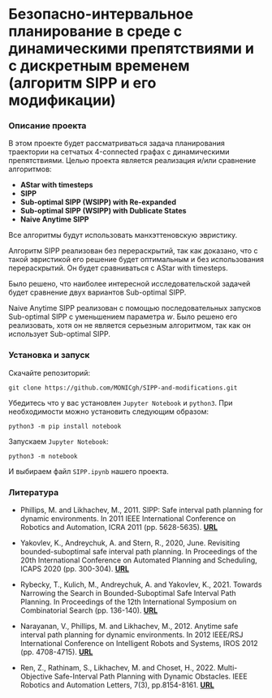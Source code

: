 # Безопасно-интервальное планирование в среде с динамическими препятствиями и с дискретным временем (алгоритм SIPP и его модификации)

### Описание проекта

В этом проекте будет рассматриваться задача планирования траектории на сетчатых 4-connected графах с динамическими препятствиями. Целью проекта является реализация и/или сравнение алгоритмов:
- **AStar with timesteps**
- **SIPP**
- **Sub-optimal SIPP (WSIPP) with Re-expanded**
- **Sub-optimal SIPP (WSIPP) with Dublicate States**
- **Naive Anytime SIPP**

Все алгоритмы будут использовать манхэттеновскую эвристикy.

Алгоритм SIPP реализован без перераскрытий, так как доказано, что с такой эвристикой его решение будет оптимальным и без использования перераскрытий. Он будет сравниваться с AStar with timesteps.

Было решено, что наиболее интересной исследовательской задачей будет сравнение двух вариантов Sub-optimal SIPP.

Naive Anytime SIPP реализован с помощью последовательных запусков Sub-optimal SIPP с уменьшением параметра *w*. Было решено его реализовать, хотя он не является серьезным алгоритмом, так как он использует Sub-optimal SIPP.

### Установка и запуск

Скачайте репозиторий:
```Console
git clone https://github.com/MONICgh/SIPP-and-modifications.git
```

Убедитесь что у вас установлен `Jupyter Notebook` и `python3`. При необходимости можно установить следующим образом:
```Console
python3 -m pip install notebook
```

Запускаем `Jupyter Notebook`:
```Console
python3 -m notebook
```

И выбираем файл `SIPP.ipynb` нашего проекта.

### Литература

- Phillips, M. and Likhachev, M., 2011. SIPP: Safe interval path planning for dynamic environments. In 2011 IEEE International Conference on Robotics and Automation, ICRA 2011  (pp. 5628-5635). [**URL**](http://www.cs.cmu.edu/~maxim/files/sipp_icra11.pdf)

- Yakovlev, K., Andreychuk, A. and Stern, R., 2020, June. Revisiting bounded-suboptimal safe interval path planning. In Proceedings of the 20th International Conference on Automated Planning and Scheduling, ICAPS 2020 (pp. 300-304). [**URL**](https://ojs.aaai.org/index.php/ICAPS/article/download/6674/6528)

- Rybecky, T., Kulich, M., Andreychuk, A. and Yakovlev, K., 2021. Towards Narrowing the Search in Bounded-Suboptimal Safe Interval Path Planning. In Proceedings of the 12th International Symposium on Combinatorial Search (pp. 136-140). [**URL**](https://ojs.aaai.org/index.php/SOCS/article/download/18562/18351)

- Narayanan, V., Phillips, M. and Likhachev, M., 2012. Anytime safe interval path planning for dynamic environments. In 2012 IEEE/RSJ International Conference on Intelligent Robots and Systems, IROS 2012 (pp. 4708-4715). [**URL**](http://www.ri.cmu.edu/pub_files/2012/10/asipp_iros12.pdf)

- Ren, Z., Rathinam, S., Likhachev, M. and Choset, H., 2022. Multi-Objective Safe-Interval Path Planning with Dynamic Obstacles. IEEE Robotics and Automation Letters, 7(3), pp.8154-8161. [**URL**](https://www.ri.cmu.edu/app/uploads/2022/07/ren22_mosipp_RAL_IROS22.pdf)
